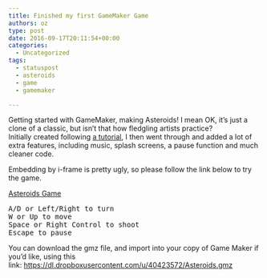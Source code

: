 ```yaml
---
title: Finished my first GameMaker Game
authors: oz
type: post
date: 2016-09-17T20:11:54+00:00
categories:
  - Uncategorized
tags:
  - statuspost
  - asteroids
  - game
  - gamemaker

---
```

Getting started with GameMaker, making Asteroids! I mean OK, it&#8217;s just a clone of a classic, but isn&#8217;t that how fledgling artists practice? Initially created following [a tutorial][1], I then went through and added a lot of extra features, including music, splash screens, a pause function and much cleaner code.

Embedding by i-frame is pretty ugly, so please follow the link below to try the game.

[Asteroids Game][2]

<pre>A/D or Left/Right to turn
W or Up to move
Space or Right Control to shoot
Escape to pause</pre>

You can download the gmz file, and import into your copy of Game Maker if you&#8217;d like, using this link: <https://dl.dropboxusercontent.com/u/40423572/Asteroids.gmz>

 [1]: https://www.youtube.com/watch?v=7XDcSXVUGsE
 [2]: https://dl.dropboxusercontent.com/u/40423572/Asteroids/Asteroids.html